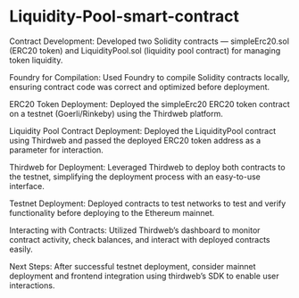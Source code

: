 # Liquidity-Pool-smart-contract
Contract Development: Developed two Solidity contracts — simpleErc20.sol (ERC20 token) and LiquidityPool.sol (liquidity pool contract) for managing token liquidity.

Foundry for Compilation: Used Foundry to compile Solidity contracts locally, ensuring contract code was correct and optimized before deployment.

ERC20 Token Deployment: Deployed the simpleErc20 ERC20 token contract on a testnet (Goerli/Rinkeby) using the Thirdweb platform.

Liquidity Pool Contract Deployment: Deployed the LiquidityPool contract using Thirdweb and passed the deployed ERC20 token address as a parameter for interaction.

Thirdweb for Deployment: Leveraged Thirdweb to deploy both contracts to the testnet, simplifying the deployment process with an easy-to-use interface.

Testnet Deployment: Deployed contracts to test networks to test and verify functionality before deploying to the Ethereum mainnet.

Interacting with Contracts: Utilized Thirdweb’s dashboard to monitor contract activity, check balances, and interact with deployed contracts easily.

Next Steps: After successful testnet deployment, consider mainnet deployment and frontend integration using thirdweb’s SDK to enable user interactions.
